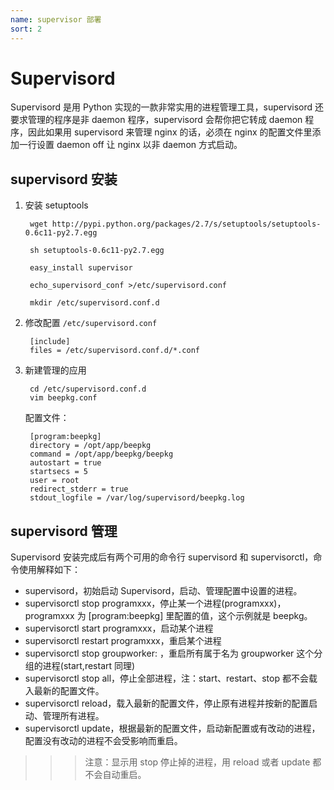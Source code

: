 ```yaml
---
name: supervisor 部署
sort: 2
---
```


# Supervisord

Supervisord 是用 Python 实现的一款非常实用的进程管理工具，supervisord 还要求管理的程序是非 daemon 程序，supervisord 会帮你把它转成 daemon 程序，因此如果用 supervisord 来管理 nginx 的话，必须在 nginx 的配置文件里添加一行设置 daemon off 让 nginx 以非 daemon 方式启动。


## supervisord 安装

1. 安装 setuptools

		wget http://pypi.python.org/packages/2.7/s/setuptools/setuptools-0.6c11-py2.7.egg

		sh setuptools-0.6c11-py2.7.egg

		easy_install supervisor

		echo_supervisord_conf >/etc/supervisord.conf

		mkdir /etc/supervisord.conf.d

2. 修改配置 `/etc/supervisord.conf`

		[include]
		files = /etc/supervisord.conf.d/*.conf

3. 新建管理的应用

		cd /etc/supervisord.conf.d
		vim beepkg.conf

	配置文件：

		[program:beepkg]
		directory = /opt/app/beepkg
		command = /opt/app/beepkg/beepkg
		autostart = true
		startsecs = 5
		user = root
		redirect_stderr = true
		stdout_logfile = /var/log/supervisord/beepkg.log

## supervisord 管理

Supervisord 安装完成后有两个可用的命令行 supervisord 和 supervisorctl，命令使用解释如下：

* supervisord，初始启动 Supervisord，启动、管理配置中设置的进程。
* supervisorctl stop programxxx，停止某一个进程(programxxx)，programxxx 为 [program:beepkg] 里配置的值，这个示例就是 beepkg。
* supervisorctl start programxxx，启动某个进程
* supervisorctl restart programxxx，重启某个进程
* supervisorctl stop groupworker: ，重启所有属于名为 groupworker 这个分组的进程(start,restart 同理)
* supervisorctl stop all，停止全部进程，注：start、restart、stop 都不会载入最新的配置文件。
* supervisorctl reload，载入最新的配置文件，停止原有进程并按新的配置启动、管理所有进程。
* supervisorctl update，根据最新的配置文件，启动新配置或有改动的进程，配置没有改动的进程不会受影响而重启。


>>>注意：显示用 stop 停止掉的进程，用 reload 或者 update 都不会自动重启。
